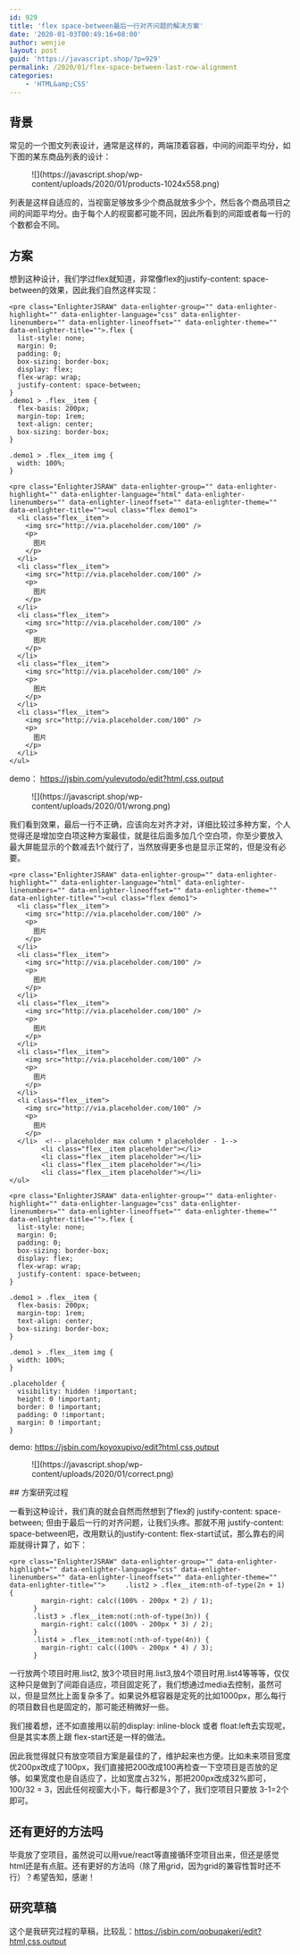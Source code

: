 ```yaml
---
id: 929
title: 'flex space-between最后一行对齐问题的解决方案'
date: '2020-01-03T00:49:16+08:00'
author: wenjie
layout: post
guid: 'https://javascript.shop/?p=929'
permalink: /2020/01/flex-space-between-last-row-alignment
categories:
    - 'HTML&amp;CSS'
---
```


## 背景

常见的一个图文列表设计，通常是这样的，两端顶着容器，中间的间距平均分，如下图的某东商品列表的设计：

<figure class="wp-block-image">![](https://javascript.shop/wp-content/uploads/2020/01/products-1024x558.png)</figure>列表是这样自适应的，当视窗足够放多少个商品就放多少个，然后各个商品项目之间的间距平均分。由于每个人的视窗都可能不同，因此所看到的间距或者每一行的个数都会不同。

## 方案

想到这种设计，我们学过flex就知道，非常像flex的justify-content: space-between的效果，因此我们自然这样实现：

```
<pre class="EnlighterJSRAW" data-enlighter-group="" data-enlighter-highlight="" data-enlighter-language="css" data-enlighter-linenumbers="" data-enlighter-lineoffset="" data-enlighter-theme="" data-enlighter-title="">.flex {
  list-style: none;
  margin: 0;
  padding: 0;
  box-sizing: border-box;
  display: flex;
  flex-wrap: wrap;
  justify-content: space-between;
}
.demo1 > .flex__item {
  flex-basis: 200px;
  margin-top: 1rem;
  text-align: center;
  box-sizing: border-box;
}

.demo1 > .flex__item img {
  width: 100%;
}
```

```
<pre class="EnlighterJSRAW" data-enlighter-group="" data-enlighter-highlight="" data-enlighter-language="html" data-enlighter-linenumbers="" data-enlighter-lineoffset="" data-enlighter-theme="" data-enlighter-title=""><ul class="flex demo1">
  <li class="flex__item">
    <img src="http://via.placeholder.com/100" />
    <p>
      图片
    </p>
  </li>
  <li class="flex__item">
    <img src="http://via.placeholder.com/100" />
    <p>
      图片
    </p>
  </li>
  <li class="flex__item">
    <img src="http://via.placeholder.com/100" />
    <p>
      图片
    </p>
  </li>
  <li class="flex__item">
    <img src="http://via.placeholder.com/100" />
    <p>
      图片
    </p>
  </li>
  <li class="flex__item">
    <img src="http://via.placeholder.com/100" />
    <p>
      图片
    </p>
  </li>
</ul>
```

demo： [https://jsbin.com/yulevutodo/edit?html,css,output ](https://jsbin.com/yulevutodo/edit?html,css,output)

<figure class="wp-block-image">![](https://javascript.shop/wp-content/uploads/2020/01/wrong.png)</figure>我们看到效果，最后一行不正确，应该向左对齐才对，详细比较过多种方案，个人觉得还是增加空白项这种方案最佳，就是往后面多加几个空白项，你至少要放入 最大屏能显示的个数减去1个就行了，当然放得更多也是显示正常的，但是没有必要。

```
<pre class="EnlighterJSRAW" data-enlighter-group="" data-enlighter-highlight="" data-enlighter-language="html" data-enlighter-linenumbers="" data-enlighter-lineoffset="" data-enlighter-theme="" data-enlighter-title=""><ul class="flex demo1">
  <li class="flex__item">
    <img src="http://via.placeholder.com/100" />
    <p>
      图片
    </p>
  </li>
  <li class="flex__item">
    <img src="http://via.placeholder.com/100" />
    <p>
      图片
    </p>
  </li>
  <li class="flex__item">
    <img src="http://via.placeholder.com/100" />
    <p>
      图片
    </p>
  </li>
  <li class="flex__item">
    <img src="http://via.placeholder.com/100" />
    <p>
      图片
    </p>
  </li>
  <li class="flex__item">
    <img src="http://via.placeholder.com/100" />
    <p>
      图片
    </p>
  </li>  <!-- placeholder max column * placeholder - 1--> 
        <li class="flex__item placeholder"></li>
        <li class="flex__item placeholder"></li>
        <li class="flex__item placeholder"></li>
        <li class="flex__item placeholder"></li>
</ul>
```

```
<pre class="EnlighterJSRAW" data-enlighter-group="" data-enlighter-highlight="" data-enlighter-language="css" data-enlighter-linenumbers="" data-enlighter-lineoffset="" data-enlighter-theme="" data-enlighter-title="">.flex {
  list-style: none;
  margin: 0;
  padding: 0;
  box-sizing: border-box;
  display: flex;
  flex-wrap: wrap;
  justify-content: space-between;
}

.demo1 > .flex__item {
  flex-basis: 200px;
  margin-top: 1rem;
  text-align: center;
  box-sizing: border-box;
}

.demo1 > .flex__item img {
  width: 100%;
}

.placeholder {
  visibility: hidden !important;
  height: 0 !important;
  border: 0 !important;
  padding: 0 !important;
  margin: 0 !important;
}
```

demo: <https://jsbin.com/koyoxupivo/edit?html,css,output>

<figure class="wp-block-image">![](https://javascript.shop/wp-content/uploads/2020/01/correct.png)</figure>## 方案研究过程

一看到这种设计，我们真的就会自然而然想到了flex的 justify-content: space-between; 但由于最后一行的对齐问题，让我们头疼。那就不用 justify-content: space-between吧，改用默认的justify-content: flex-start试试，那么靠右的间距就得计算了，如下：

```
<pre class="EnlighterJSRAW" data-enlighter-group="" data-enlighter-highlight="" data-enlighter-language="css" data-enlighter-linenumbers="" data-enlighter-lineoffset="" data-enlighter-theme="" data-enlighter-title="">     .list2 > .flex__item:nth-of-type(2n + 1) {
        margin-right: calc((100% - 200px * 2) / 1);
      }
      .list3 > .flex__item:not(:nth-of-type(3n)) {
        margin-right: calc((100% - 200px * 3) / 2);
      }
      .list4 > .flex__item:not(:nth-of-type(4n)) {
        margin-right: calc((100% - 200px * 4) / 3);
      }
```

一行放两个项目时用.list2, 放3个项目时用.list3,放4个项目时用.list4等等等，仅仅这种只是做到了间距自适应，项目固定死了，我们想通过media去控制，虽然可以，但是显然比上面复杂多了。如果说外框容器是定死的比如1000px，那么每行的项目数目也是固定的，那可能还稍微好一些。

我们接着想，还不如直接用以前的display: inline-block 或者 float:left去实现呢，但是其实本质上跟 flex-start还是一样的做法。

因此我觉得就只有放空项目方案是最佳的了，维护起来也方便。比如未来项目宽度优200px改成了100px，我们直接把200改成100再检查一下空项目是否放的足够。如果宽度也是自适应了，比如宽度占32%，那把200px改成32%即可，100/32 = 3，因此任何视窗大小下，每行都是3个了，我们空项目只要放 3-1=2个即可。

## 还有更好的方法吗

毕竟放了空项目，虽然说可以用vue/react等直接循环空项目出来，但还是感觉html还是有点脏。还有更好的方法吗（除了用grid，因为grid的兼容性暂时还不行）？希望告知，感谢！

## 研究草稿

这个是我研究过程的草稿，比较乱：<https://jsbin.com/qobuqakeri/edit?html,css,output>